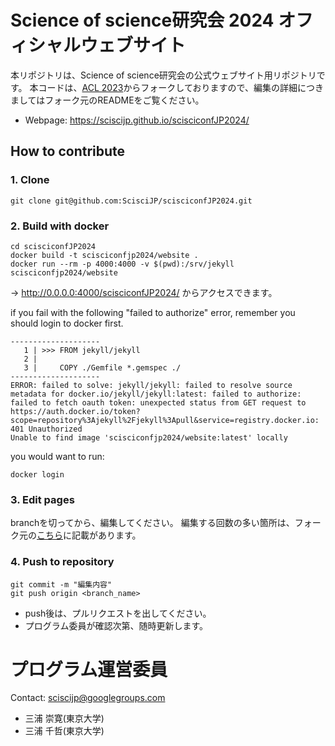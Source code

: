 # Science of science研究会 2024 オフィシャルウェブサイト

本リポジトリは、Science of science研究会の公式ウェブサイト用リポジトリです。
本コードは、[ACL 2023](https://github.com/acl-org/acl-2023)からフォークしておりますので、編集の詳細につきましてはフォーク元のREADMEをご覧ください。

- Webpage: https://sciscijp.github.io/scisciconfJP2024/

## How to contribute

### 1. Clone

```
git clone git@github.com:ScisciJP/scisciconfJP2024.git
```

### 2. Build with docker

```
cd scisciconfJP2024
docker build -t scisciconfjp2024/website .
docker run --rm -p 4000:4000 -v $(pwd):/srv/jekyll scisciconfjp2024/website
```

-> http://0.0.0.0:4000/scisciconfJP2024/ からアクセスできます。

if you fail with the following "failed to authorize" error, remember you should login to docker first.
```
--------------------
   1 | >>> FROM jekyll/jekyll
   2 |     
   3 |     COPY ./Gemfile *.gemspec ./
--------------------
ERROR: failed to solve: jekyll/jekyll: failed to resolve source metadata for docker.io/jekyll/jekyll:latest: failed to authorize: failed to fetch oauth token: unexpected status from GET request to https://auth.docker.io/token?scope=repository%3Ajekyll%2Fjekyll%3Apull&service=registry.docker.io: 401 Unauthorized
Unable to find image 'scisciconfjp2024/website:latest' locally
```

you would want to run:
```
docker login
```

### 3. Edit pages

branchを切ってから、編集してください。
編集する回数の多い箇所は、フォーク元の[こちら](https://github.com/acl-org/acl-2023?tab=readme-ov-file#important-files)に記載があります。

### 4. Push to repository

```
git commit -m "編集内容"
git push origin <branch_name>
```

- push後は、プルリクエストを出してください。
- プログラム委員が確認次第、随時更新します。


# プログラム運営委員

Contact: [sciscijp@googlegroups.com](mailto:sciscijp@googlegroups.com)

* 三浦 崇寛(東京大学)
* 三浦 千哲(東京大学)